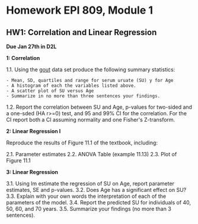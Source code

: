 # Homework EPI 809, Module 1

## HW1: Correlation and Linear Regression

**Due Jan 27th in D2L**

**1: Correlation**

  1.1. Using the [gout](https://github.com/gdlc/EPI809/blob/master/gout.txt) data set produce the following summary statistics:

    - Mean, SD, quartiles and range for serum uruate (SU) y for Age
    - A histogram of each the variables listed above.
    - A scatter plot of SU versus Age
    - Summarize in no more than three sentences your findings.
   
  1.2. Report the correlation between SU and Age, p-values for two-sided and a one-sded (HA r>=0) test, and 95 and 99% CI for the correlation. For the CI report both a CI assuming normality and one Fisher's Z-transform.

**2: Linear Regression I**

Reproduce the results of Figure 11.1 of the textbook, including:

 2.1. Parameter estimates
 2.2. ANOVA Table (example 11.13)
 2.3. Plot of Figure 11.1
 
**3: Linear Regression**

3.1. Using lm estimate the regression of SU on Age, report parameter estimates, SE and p-values.
3.2. Does Age has a significant effect on SU?
3.3. Explain with your own words the interpretation of each of the parameters of the model.
3.4. Report the predicted SU for individuals of 40, 50, 60, and 70 years.
3.5. Summarize your findings (no more than 3 sentences).
